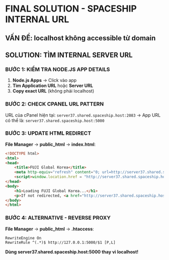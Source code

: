 # FINAL SOLUTION - SPACESHIP INTERNAL URL

## VẤN ĐỀ: localhost không accessible từ domain

## SOLUTION: TÌM INTERNAL SERVER URL

### BƯỚC 1: KIỂM TRA NODE.JS APP DETAILS
1. **Node.js Apps** → Click vào app
2. **Tìm Application URL** hoặc **Server URL**
3. **Copy exact URL** (không phải localhost)

### BƯỚC 2: CHECK CPANEL URL PATTERN
URL của cPanel hiện tại: `server37.shared.spaceship.host:2083`
→ App URL có thể là: `server37.shared.spaceship.host:5000`

### BƯỚC 3: UPDATE HTML REDIRECT
**File Manager** → **public_html** → **index.html**:
```html
<!DOCTYPE html>
<html>
<head>
    <title>FUJI Global Korea</title>
    <meta http-equiv="refresh" content="0; url=http://server37.shared.spaceship.host:5000">
    <script>window.location.href = "http://server37.shared.spaceship.host:5000";</script>
</head>
<body>
    <h1>Loading FUJI Global Korea...</h1>
    <p>If not redirected, <a href="http://server37.shared.spaceship.host:5000">click here</a></p>
</body>
</html>
```

### BƯỚC 4: ALTERNATIVE - REVERSE PROXY
**File Manager** → **public_html** → **.htaccess**:
```
RewriteEngine On
RewriteRule ^(.*)$ http://127.0.0.1:5000/$1 [P,L]
```

**Dùng server37.shared.spaceship.host:5000 thay vì localhost!**